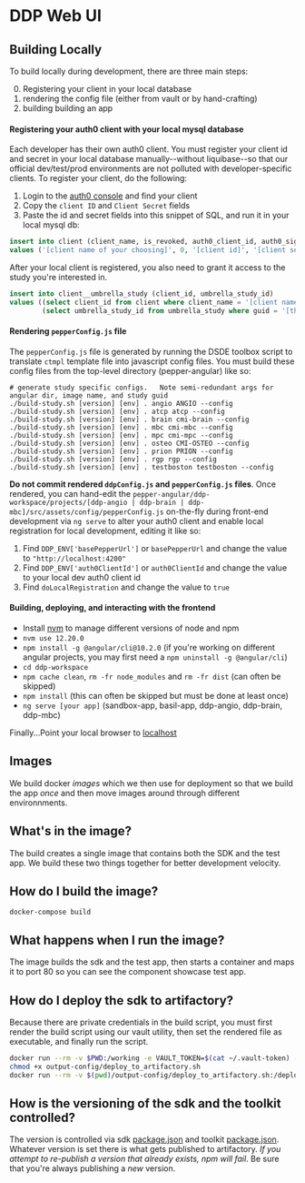 # DDP Web UI

## Building Locally
To build locally during development, there are three main steps:

0. Registering your client in your local database
1. rendering the config file (either from vault or by hand-crafting)
2. building building an app

#### Registering your auth0 client with your local mysql database
Each developer has their own auth0 client.  You must register your client id
and secret in your local database manually--without liquibase--so that our official dev/test/prod
environments are not polluted with developer-specific clients.  To register your client, do the following:

1. Login to the [auth0 console](https://manage.auth0.com/#/clients) and find your client
2. Copy the `client ID` and `Client Secret` fields
3. Paste the id and secret fields into this snippet of SQL, and run it in your local mysql db:

```sql
insert into client (client_name, is_revoked, auth0_client_id, auth0_signing_secret,auth0_domain)
values ('[client name of your choosing]', 0, '[client id]', '[client secret]','https://ddp-dev.auth0.com/')
```

After your local client is registered, you also need to grant it access to the study you're interested in.

```sql
insert into client__umbrella_study (client_id, umbrella_study_id)
values ((select client_id from client where client_name = '[client name of your choosing]'),
        (select umbrella_study_id from umbrella_study where guid = '[the study guid]'))
```

#### Rendering `pepperConfig.js` file
The `pepperConfig.js` file is generated by running the DSDE toolbox script to translate `ctmpl` template file into
javascript config files.  You must build these config files from the top-level directory (pepper-angular) like so:

```shell
# generate study specific configs.   Note semi-redundant args for angular dir, image name, and study guid
./build-study.sh [version] [env] . angio ANGIO --config
./build-study.sh [version] [env] . atcp atcp --config
./build-study.sh [version] [env] . brain cmi-brain --config
./build-study.sh [version] [env] . mbc cmi-mbc --config
./build-study.sh [version] [env] . mpc cmi-mpc --config
./build-study.sh [version] [env] . osteo CMI-OSTEO --config
./build-study.sh [version] [env] . prion PRION --config
./build-study.sh [version] [env] . rgp rgp --config
./build-study.sh [version] [env] . testboston testboston --config
```

**Do not commit rendered `ddpConfig.js` and `pepperConfig.js` files**.
Once rendered, you can hand-edit the `pepper-angular/ddp-workspace/projects/[ddp-angio | ddp-brain | ddp-mbc]/src/assets/config/pepperConfig.js` on-the-fly during front-end development via `ng serve` to alter your auth0 client and enable local registration for local development, editing it like so:
1. Find `DDP_ENV['basePepperUrl']` or `basePepperUrl` and change the value to `"http://localhost:4200"`
2. Find `DDP_ENV['auth0ClientId']` or `auth0ClientId` and change the value to your local dev auth0 client id
3. Find `doLocalRegistration` and change the value to `true`

#### Building, deploying, and interacting with the frontend

* Install [nvm](https://github.com/creationix/nvm) to manage different versions of node and npm
* `nvm use 12.20.0`
* `npm install -g @angular/cli@10.2.0` (if you're working on different angular projects, you may first need a `npm uninstall -g @angular/cli`)
* `cd ddp-workspace`
* `npm cache clean`, `rm -fr node_modules` and `rm -fr dist` (can often be skipped)
* `npm install` (this can often be skipped but must be done at least once)
* `ng serve [your app]` (sandbox-app, basil-app, ddp-angio, ddp-brain, ddp-mbc)

Finally...Point your local browser to [localhost](http://localhost:4200)

## Images
We build docker _images_ which we then use for deployment so that we build the app _once_ and then move
images around through different environnments.

## What's in the image?
The build creates a single image that contains both the SDK and the test app.  We build these two things together
for better development velocity.

## How do I build the image?
`docker-compose build`

## What happens when I run the image?
The image builds the sdk and the test app, then starts a container and maps it to port 80 so you can
see the component showcase test app.

## How do I deploy the sdk to artifactory?
Because there are private credentials in the build script, you must first render the build script using our vault utility,
then set the rendered file as executable, and finally run the script.

```sh
docker run --rm -v $PWD:/working -e VAULT_TOKEN=$(cat ~/.vault-token) -e ENVIRONMENT=dev -e VERSION=v1 -e OUT_PATH=./output-config -e INPUT_PATH=./config broadinstitute/dsde-toolbox:dev render-templates.sh
chmod +x output-config/deploy_to_artifactory.sh
docker run --rm -v $(pwd)/output-config/deploy_to_artifactory.sh:/deploy_to_artifactory.sh webui_demo-webapp /deploy_to_artifactory.sh
```

## How is the versioning of the sdk and the toolkit controlled?
The version is controlled via sdk [package.json](ddp-workspace/projects/ddp-sdk/package.json) and toolkit [package.json](ddp-workspace/projects/toolkit/package.json).  Whatever version is set there is what gets published to artifactory.  _If you attempt to re-publish a version that already exists, npm will fail_.  Be sure that you're always publishing a _new_ version.
